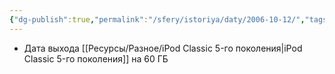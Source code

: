 ```yaml
---
{"dg-publish":true,"permalink":"/sfery/istoriya/daty/2006-10-12/","tags":["История"]}
---
```


- Дата выхода [[Ресурсы/Разное/iPod Classic 5-го поколения\|iPod Classic 5-го поколения]] на 60 ГБ